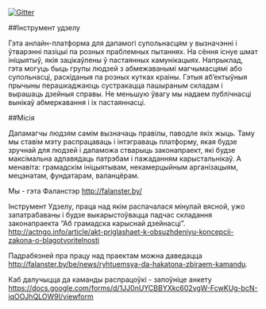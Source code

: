 [![Gitter](https://badges.gitter.im/Join%20Chat.svg)](https://gitter.im/falanster/wikiarguments_by?utm_source=badge&utm_medium=badge&utm_campaign=pr-badge)

##Інструмент удзелу

Гэта анлайн-платформа для дапамогі супольнасцям у вызначэнні і ўтварэнні пазіцыі па розных праблемных пытаннях. На сёння існуе шмат ініцыятыў, якія зацікаўлены ў пастаянных камунікацыях. Напрыклад, гэта могуць быць групы людзей з абмежаванымі магчымасцямі або супольнасці, раскіданыя па розных кутках краіны. Гэтыя аб’ектыўныя прычыны перашкаджаюць сустракацца пашыраным складам і вырашаць дзейныя справы. Не меньшую ўвагу мы надаем публічнасці вынікаў абмеркавання і іх пастаяннасці.

##Місія

Дапамагчы людзям самім вызначаць правілы, паводле якіх жыць. Таму мы ставім мэту распрацаваць і інтэграваць платформу, якая будзе зручнай для людзей і дапаможа стварыць законапраект, які будзе максімальна адпавядаць патрэбам і пажаданням карыстальнiкаў. А менавіта: грамадскім ініцыятывам, некамерцыйным арганізацыям, мецэнатам, фундатарам, валанцёрам.

Мы - гэта Фаланстэр http://falanster.by/

Інструмент Удзелу, праца над якім распачалася мінулай вясной, ужо запатрабаваны і будзе выкарыстоўвацца падчас складання законапраекта “Аб грамадска карыснай дзейнасці”. http://actngo.info/article/akt-priglashaet-k-obsuzhdeniyu-koncepcii-zakona-o-blagotvoritelnosti


Падрабязней пра працу над праектам можна даведацца http://falanster.by/be/news/ryhtuemsya-da-hakatona-zbiraem-kamandu.


Каб далучыцца да каманды распрацоўкі - запоўніце анкету https://docs.google.com/forms/d/1JJ0nUYCBBYXkc602vgW-FcwKUg-bcN-iqOOJhQLOW9I/viewform
